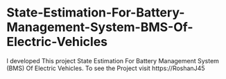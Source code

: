 # State-Estimation-For-Battery-Management-System-BMS-Of-Electric-Vehicles
I developed This project State Estimation For Battery Management System (BMS) Of Electric Vehicles. To see the Project visit https://RoshanJ45

